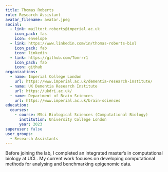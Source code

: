 ```yaml
---
title: Thomas Roberts
role: Research Assistant
avatar_filename: avatar.jpeg
social:
  - link: mailto:t.roberts@imperial.ac.uk
    icon_pack: fas
    icon: envelope
  - link: https://www.linkedin.com/in/thomas-roberts-biol
    icon_pack: fab
    icon: linkedin
  - link: https://github.com/Tomrrr1
    icon_pack: fab
    icon: github
organizations:
  - name: Imperial College London
    url: https://www.imperial.ac.uk/dementia-research-institute/
  - name: UK Dementia Research Institute
    url: https://ukdri.ac.uk/
  - name: Department of Brain Sciences
    url: https://www.imperial.ac.uk/brain-sciences
education:
  courses:
    - course: MSci Biological Sciences (Computational Biology)
      institution: University College London
      year: 2023
superuser: false
user_groups:
  - Research Assistants
---
```

Before joining the lab, I completed an integrated master’s in computational biology at UCL. My current work focuses on developing computational methods for analysing and benchmarking epigenomic data.
